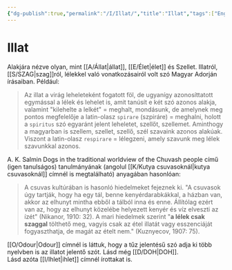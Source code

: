 ```yaml
---
{"dg-publish":true,"permalink":"/I/Illat/","title":"Illat","tags":["Englishtexttranslated"],"created":"2024-05-03T12:02","updated":"2024-05-06T03:10"}
---
```



# Illat

Alakjára nézve olyan, mint [[A/Állat\|állat]], [[E/Élet\|élet]] és Szellet. Illatról, [[S/SZAG\|szag]]ról, lélekkel való vonatkozásairól volt szó Magyar Adorján írásaiban. Például:  
> Az illat a virág leheleteként fogatott föl, de ugyanígy azonosíttatott egymással a lélek és lehelet is, amit tanúsít e két szó azonos alakja, valamint "kilehelte a lelkét" = meghalt, mondásunk, de amelynek meg pontos megfelelője a latin-olasz `spirare` (szpiráre) = meghalni, holott a `spiritus` szó egyaránt jelent leheletet, szellőt, szellemet. Aminthogy a magyarban is szellem, szellet, szellő, szél szavaink azonos alakúak. Viszont a latin-olasz `respirare` = lélegzeni, amely szavunk meg lélek szavunkkal azonos.  

A. K. Salmin Dogs in the traditional worldview of the Chuvash people című (igen tanulságos) tanulmányának (angolul [[K/Kutya csuvasoknál\|kutya csuvasoknál]] címnél is megtalálható) anyagában hasonlóan:  
> A csuvas kultúrában is hasonló hiedelmeket fejeznek ki. "A csuvasok úgy tartják, hogy ha egy tál, benne kenyérdarabkákkal, a házban van, akkor az elhunyt mintha ebből a tálból inna és enne. Állítólag ezért van az, hogy az elhunyt közelébe helyezett kenyér és víz elveszti az ízét" (Nikanor, 1910: 32). A mari hiedelmek szerint "**a lélek csak szaggal** tölthető meg, vagyis csak az étel illatát vagy esszenciáját fogyaszthatja, de magát az ételt nem." (Kuznyecov, 1907: 75).  

[[O/Odour\|Odour]] címnél is láttuk, hogy a tűz jelentésű szó adja ki több nyelvben is az illatot jelentő szót. Lásd még [[D/DOH\|DOH]].  
Lásd azóta [[I/Ihlet\|ihlet]] címnél írottakat is.  